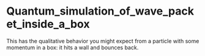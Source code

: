 # Quantum_simulation_of_wave_packet_inside_a_box
This has the qualitative behavior you might expect from a particle with some momentum in a box: it hits a wall and bounces back.
